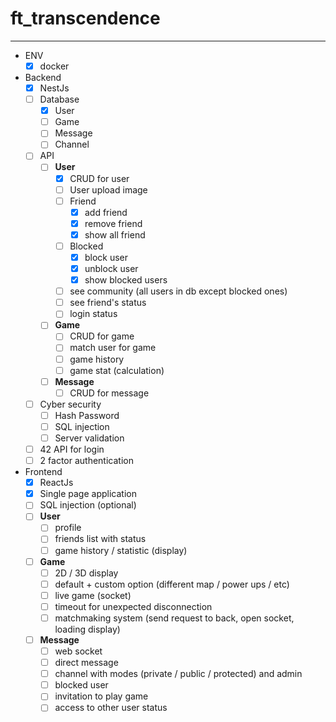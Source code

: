# ft_transcendence

--- 

- ENV
    - [X] docker

- Backend
    - [X] NestJs
    - [ ] Database
        - [X] User
        - [ ] Game 
        - [ ] Message
        - [ ] Channel
    - [ ] API
        - [ ] **User**
            - [X] CRUD for user
            - [ ] User upload image
            - [ ] Friend
                - [X] add friend
                - [X] remove friend
                - [X] show all friend
            - [ ] Blocked
                - [X] block user
                - [X] unblock user
                - [X] show blocked users
            - [ ] see community (all users in db except blocked ones)
            - [ ] see friend's status
            - [ ] login status
        - [ ] **Game**
            - [ ] CRUD for game
            - [ ] match user for game
            - [ ] game history
            - [ ] game stat (calculation)
        - [ ] **Message**
            - [ ] CRUD for message
    - [ ] Cyber security
        - [ ] Hash Password
        - [ ] SQL injection
        - [ ] Server validation
    - [ ] 42 API for login
    - [ ] 2 factor authentication
        
- Frontend
    - [X] ReactJs
    - [X] Single page application
    - [ ] SQL injection (optional)
    - [ ] **User**
        - [ ] profile
        - [ ] friends list with status
        - [ ] game history / statistic (display)
    - [ ] **Game**
        - [ ] 2D / 3D display
        - [ ] default + custom option (different map / power ups / etc)
        - [ ] live game (socket)
        - [ ] timeout for unexpected disconnection
        - [ ] matchmaking system (send request to back, open socket, loading display)
     - [ ] **Message**
        - [ ] web socket
        - [ ] direct message
        - [ ] channel with modes (private / public / protected) and admin
        - [ ] blocked user
        - [ ] invitation to play game
        - [ ] access to other user status
